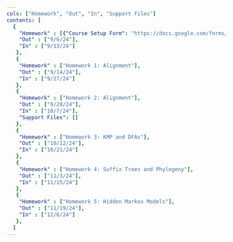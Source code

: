 ```yaml
---
cols: ["Homework", "Out", "In", "Support Files"]
contents: [
  {
    "Homework" : [{"Course Setup Form": "https://docs.google.com/forms/d/e/1FAIpQLSfc2zgSWRQuGHoB1KkNLuLgVSAcCFr4vej97KqOEI8VwoNccQ/viewform?usp=sf_link"}],
    "Out" : ["9/6/24"],
    "In" : ["9/13/24"]
   },
   {
    "Homework" : ["Homework 1: Alignment"],
    "Out" : ["9/14/24"],
    "In" : ["9/27/24"]
   },
   {
    "Homework" : ["Homework 2: Alignment"],
    "Out" : ["9/28/24"],
    "In" : ["10/7/24"],
    "Support Files": []
   },
   {
    "Homework" : ["Homework 3: KMP and DFAs"],
    "Out" : ["10/12/24"],
    "In" : ["10/21/24"]
   },
   {
    "Homework" : ["Homework 4: Suffix Trees and Phylogeny"],
    "Out" : ["11/3/24"],
    "In" : ["11/15/24"]
   },
   {
    "Homework" : ["Homework 5: Hidden Markov Models"],
    "Out" : ["11/19/24"],
    "In" : ["12/6/24"]
   },
  ]
---
```

<!-- link format (include braces) {"Homework 1: Alignment": "https://google.com"} -->
